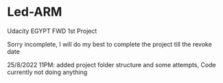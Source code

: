 # Led-ARM
Udacity EGYPT FWD 1st Project

Sorry incomplete,
I will do my best to complete the project till the revoke date

25/8/2022 11PM: added project folder structure and some attempts, Code currently not doing anything

